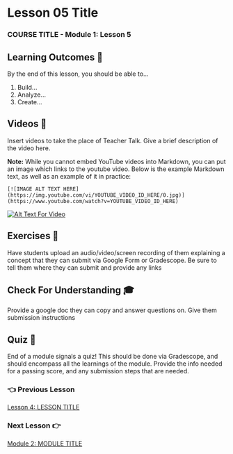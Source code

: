 # Lesson 05 Title

### COURSE TITLE - Module 1: Lesson 5

## Learning Outcomes 💫

By the end of this lesson, you should be able to...

1. Build...
1. Analyze...
1. Create...

## Videos 🎥

Insert videos to take the place of Teacher Talk. Give a brief description of the video here.

**Note:** While you cannot embed YouTube videos into Markdown, you can put an image which links to the youtube video. Below is the example Markdown text, as well as an example of it in practice:

```
[![IMAGE ALT TEXT HERE](https://img.youtube.com/vi/YOUTUBE_VIDEO_ID_HERE/0.jpg)](https://www.youtube.com/watch?v=YOUTUBE_VIDEO_ID_HERE)
```

[![Alt Text For Video](https://img.youtube.com/vi/HHvvQI273ec/0.jpg)](https://www.youtube.com/watch?v=HHvvQI273ec)

## Exercises 💪

Have students upload an audio/video/screen recording of them explaining a concept that they can submit via Google Form or Gradescope. Be sure to tell them where they can submit and provide any links

## Check For Understanding 🎓

Provide a google doc they can copy and answer questions on. Give them submission instructions

## Quiz 📝

End of a module signals a quiz! This should be done via Gradescope, and should encompass all the learnings of the module. Provide the info needed for a passing score, and any submission steps that are needed.

### 👈 Previous Lesson

[Lesson 4: LESSON TITLE](Lesson-04.md)

### Next Lesson 👉

[Module 2: MODULE TITLE](../Module-02/README.md)